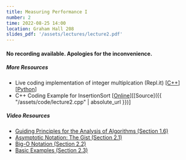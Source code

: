 ```yaml
---
title: Measuring Performance I
number: 2
time: 2022-08-25 14:00
location: Graham Hall 208
slides_pdf: '/assets/lectures/lecture2.pdf'
---
```


#### No recording available. Apologies for the inconvenience.

##### More Resources
- Live coding implementation of integer multiplcation (Repl.it) [[C++](https://replit.com/@cflucas/IntegerMultiplicationC#main.cpp)][[Python](https://replit.com/@cflucas/IntegerMultiplicationPython#main.py)]
- C++ Coding Example for InsertionSort [[Online](https://onlinegdb.com/udJ5LxCab)][[Source]({{ "/assets/code/lecture2.cpp" | absolute_url }})]

##### Video Resources
- [Guiding Principles for the Analysis of Algorithms (Section 1.6)](https://www.youtube.com/watch?v=-yP11jqilwM&list=PLEGCF-WLh2RLHqXx6-GZr_w7LgqKDXxN_&index=7)
- [Asymptotic Notation: The Gist (Section 2.1)](https://www.youtube.com/watch?v=l-cNaKGc-yY&list=PLEGCF-WLh2RLHqXx6-GZr_w7LgqKDXxN_&index=8)
- [Big-O Notation (Section 2.2)](https://www.youtube.com/watch?v=QfRSeibcugw&list=PLEGCF-WLh2RLHqXx6-GZr_w7LgqKDXxN_&index=9)
- [Basic Examples (Section 2.3)](https://www.youtube.com/watch?v=5rZCkblZFZM&list=PLEGCF-WLh2RLHqXx6-GZr_w7LgqKDXxN_&index=10)